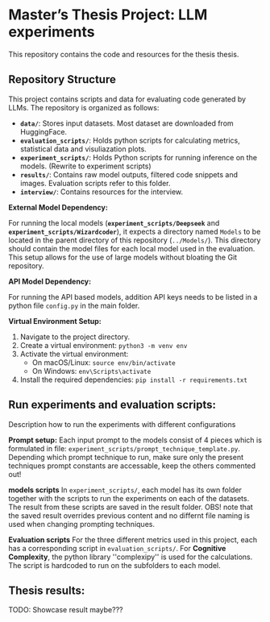 # Master’s Thesis Project: LLM experiments

This repository contains the code and resources for the thesis thesis.

## Repository Structure

This project contains scripts and data for evaluating code generated by LLMs. The repository is organized as follows:

* **`data/`**: Stores input datasets. Most dataset are downloaded from HuggingFace.
* **`evaluation_scripts/`**: Holds python scripts for calculating metrics, statistical data and visuliazation plots.
* **`experiment_scripts/`**: Holds Python scripts for running inference on the models. (Rewrite to experiment scripts)
* **`results/`**: Contains raw model outputs, filtered code snippets and images. Evaluation scripts refer to this folder.
* **`interview/`**: Contains resources for the interview.

**External Model Dependency:**

For running the local models (**`experiment_scripts/Deepseek`** and **`experiment_scripts/Wizardcoder`**), it expects a directory named `Models` to be located in the parent directory of this repository (`../Models/`). This directory should contain the model files for each local model used in the evaluation. This setup allows for the use of large models without bloating the Git repository.

**API Model Dependency:**

For running the API based models, addition API keys needs to be listed in a python file ```config.py``` in the main folder.

**Virtual Environment Setup:**

1.  Navigate to the project directory.
2.  Create a virtual environment: `python3 -m venv env`
3.  Activate the virtual environment:
    * On macOS/Linux: `source env/bin/activate`
    * On Windows: `env\Scripts\activate`
4.  Install the required dependencies: `pip install -r requirements.txt`


## Run experiments and evaluation scripts:

Description how to run the experiments with different configurations

**Prompt setup:**
Each input prompt to the models consist of 4 pieces which is formulated in file: `experiment_scripts/prompt_technique_template.py`. Depending which prompt technique to run, make sure only the present techniques prompt constants are accessable, keep the others commented out!

**models scripts**
In `experiment_scripts/`, each model has its own folder together with the scripts to run the experiments on each of the datasets. The result from these scripts are saved in the result folder. OBS! note that the saved result overrides previous content and no differnt file naming is used when changing prompting techniques.

**Evaluation scripts** 
For the three different metrics used in this project, each has a corresponding script in `evaluation_scripts/`. For **Cognitive Complexity**, the python library ''complexipy'' is used for the calculations. The script is hardcoded to run on the subfolders to each model. 



## Thesis results:
TODO: Showcase result maybe???